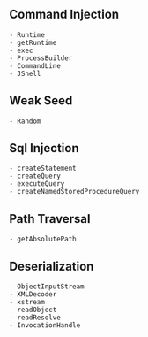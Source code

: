 ## Command Injection

    - Runtime
    - getRuntime
    - exec
    - ProcessBuilder
    - CommandLine
    - JShell

## Weak Seed

    - Random

## Sql Injection

    - createStatement
    - createQuery
    - executeQuery
    - createNamedStoredProcedureQuery


## Path Traversal

    - getAbsolutePath 


## Deserialization

    - ObjectInputStream
    - XMLDecoder
    - xstream
    - readObject
    - readResolve
    - InvocationHandle
    
